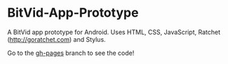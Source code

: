 BitVid-App-Prototype
====================

A BitVid app prototype for Android. Uses HTML, CSS, JavaScript, Ratchet (http://goratchet.com) and Stylus.

Go to the [gh-pages](https://github.com/luuk2305/BitVid-App-Prototype/tree/gh-pages) branch to see the code!
